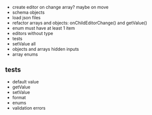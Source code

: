 - create editor on change array? maybe on move
- schema objects
- load json files
- refactor arrays and objects: onChildEditorChange() and getValue()
- enum must have at least 1 item
- editors without type
- tests
- setValue all
- objects and arrays hidden inputs
- array enums

## tests

- default value
- getValue
- setValue
- format
- enums
- validation errors

